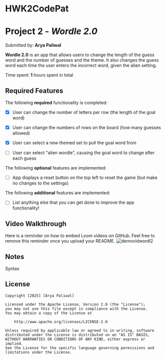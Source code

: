 # HWK2CodePat
# Project 2 - *Wordle 2.0*

Submitted by: **Arya Paliwal**

**Wordle 2.0** is an app that allows users to change the length of the guess word and the number of guesses and the theme. It also changes the guess word each time the user enters the incorrect word, given the alien setting. 

Time spent: **1** hours spent in total

## Required Features

The following **required** functionality is completed:

- [x] User can change the number of letters per row (the length of the goal word)
- [x] User can change the numbers of rows on the board (how many guesses allowed)
- [x] User can select a new themed set to pull the goal word from
- [ ] User can select "alien wordle", causing the goal word to change after each guess


The following **optional** features are implemented:

- [ ] App displays a reset button on the top left to reset the game (but make no changes to the settings)

The following **additional** features are implemented:

- [ ] List anything else that you can get done to improve the app functionality!

## Video Walkthrough

Here is a reminder on how to embed Loom videos on GitHub. Feel free to remove this reminder once you upload your README. 
![demovidwordl2](https://github.com/user-attachments/assets/8d72d310-b652-443c-804e-43069fc87a69)

## Notes

Syntax

## License

    Copyright [2025] [Arya Paliwal]

    Licensed under the Apache License, Version 2.0 (the "License");
    you may not use this file except in compliance with the License.
    You may obtain a copy of the License at

        http://www.apache.org/licenses/LICENSE-2.0

    Unless required by applicable law or agreed to in writing, software
    distributed under the License is distributed on an "AS IS" BASIS,
    WITHOUT WARRANTIES OR CONDITIONS OF ANY KIND, either express or implied.
    See the License for the specific language governing permissions and
    limitations under the License.
